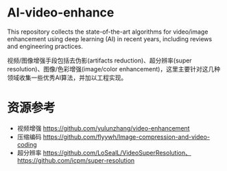 # AI-video-enhance
This repository collects the state-of-the-art algorithms for video/image enhancement using deep learning (AI) in recent years, including reviews and engineering practices.

视频/图像增强手段包括去伪影(artifacts reduction)、超分辨率(super resolution)、图像/色彩增强(image/color enhancement)，这里主要针对这几种领域收集一些优秀AI算法，并加以工程实现。
# 资源参考
* 视频增强 https://github.com/yulunzhang/video-enhancement  
* 压缩编码 https://github.com/flyywh/Image-compression-and-video-coding  
* 超分辨率 https://github.com/LoSealL/VideoSuperResolution、https://github.com/icpm/super-resolution

